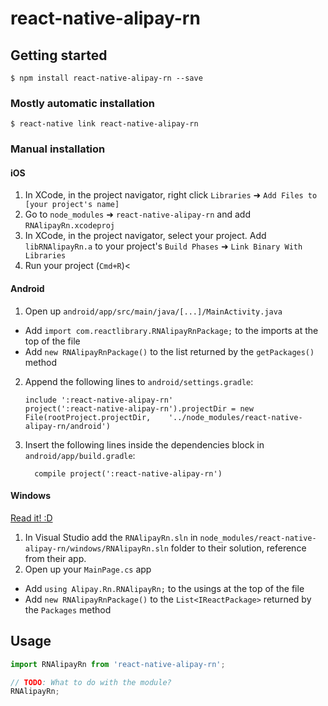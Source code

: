 
# react-native-alipay-rn

## Getting started

`$ npm install react-native-alipay-rn --save`

### Mostly automatic installation

`$ react-native link react-native-alipay-rn`

### Manual installation


#### iOS

1. In XCode, in the project navigator, right click `Libraries` ➜ `Add Files to [your project's name]`
2. Go to `node_modules` ➜ `react-native-alipay-rn` and add `RNAlipayRn.xcodeproj`
3. In XCode, in the project navigator, select your project. Add `libRNAlipayRn.a` to your project's `Build Phases` ➜ `Link Binary With Libraries`
4. Run your project (`Cmd+R`)<

#### Android

1. Open up `android/app/src/main/java/[...]/MainActivity.java`
  - Add `import com.reactlibrary.RNAlipayRnPackage;` to the imports at the top of the file
  - Add `new RNAlipayRnPackage()` to the list returned by the `getPackages()` method
2. Append the following lines to `android/settings.gradle`:
  	```
  	include ':react-native-alipay-rn'
  	project(':react-native-alipay-rn').projectDir = new File(rootProject.projectDir, 	'../node_modules/react-native-alipay-rn/android')
  	```
3. Insert the following lines inside the dependencies block in `android/app/build.gradle`:
  	```
      compile project(':react-native-alipay-rn')
  	```

#### Windows
[Read it! :D](https://github.com/ReactWindows/react-native)

1. In Visual Studio add the `RNAlipayRn.sln` in `node_modules/react-native-alipay-rn/windows/RNAlipayRn.sln` folder to their solution, reference from their app.
2. Open up your `MainPage.cs` app
  - Add `using Alipay.Rn.RNAlipayRn;` to the usings at the top of the file
  - Add `new RNAlipayRnPackage()` to the `List<IReactPackage>` returned by the `Packages` method


## Usage
```javascript
import RNAlipayRn from 'react-native-alipay-rn';

// TODO: What to do with the module?
RNAlipayRn;
```
  